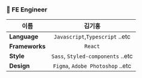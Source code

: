 ### 💫 FE Engineer

| 이름 | 김기홍 |  
|---|:---:|  
| **Language**  | `Javascript`,`Typescript` ..etc |  
| **Frameworks**  | `React` |  
| **Style** | `Sass`, `Styled-components` ..etc |  
| **Design** | `Figma`, `Adobe Photoshop` ..etc |  
